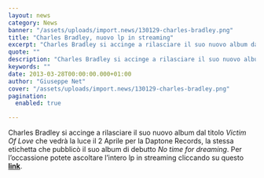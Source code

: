 ```yaml
---
layout: news
category: News
banner: "/assets/uploads/import.news/130129-charles-bradley.png"
title: "Charles Bradley, nuovo lp in streaming"
excerpt: "Charles Bradley si accinge a rilasciare il suo nuovo album dal titolo Victim Of Love che vedrà la luce il 2 Aprile per la Daptone Records, la stessa etichetta che pubblicò il suo album di debutto No time for dreaming. Per l’occassione potete ascoltare l’intero lp in streaming cliccando su questo link.    "
quote: ""
description: "Charles Bradley si accinge a rilasciare il suo nuovo album dal titolo Victim Of Love che vedrà la luce il 2 Aprile per la Daptone Records, la stessa etichetta che pubblicò il suo album di debutto No time for dreaming. Per l’occassione potete ascoltare l’intero lp in streaming cliccando su questo link.    "
keywords: ""
date: 2013-03-28T00:00:00.000+01:00
author: "Giuseppe Net"
cover: "/assets/uploads/import.news/130129-charles-bradley.png"
pagination:
  enabled: true

---
```


Charles Bradley si accinge a rilasciare il suo nuovo album dal titolo _Victim Of Love_ che vedrà la luce il 2 Aprile per la Daptone Records, la stessa etichetta che pubblicò il suo album di debutto _No time for dreaming_. Per l’occassione potete ascoltare l’intero lp in streaming cliccando su questo [**link**](https://w.soundcloud.com/player/?url=http%3A%2F%2Fapi.soundcloud.com%2Fplaylists%2F4322382%3Fsecret%5Ftoken%3Ds-WpbFm).